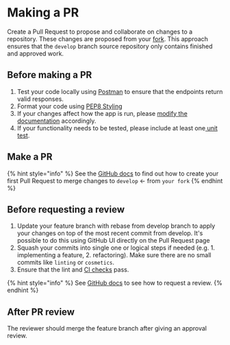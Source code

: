 # Making a PR

Create a Pull Request to propose and collaborate on changes to a repository. These changes are proposed from your [fork](https://docs.github.com/en/pull-requests/collaborating-with-pull-requests/working-with-forks). This approach ensures that the `develop` branch source repository only contains finished and approved work.

## Before making a PR

1. Test your code locally using [Postman](manual-testing.md) to ensure that the endpoints return valid responses.
2. Format your code using [PEP8 Styling](code-style.md)
3. If your changes affect how the app is run, please [modify the documentation](../how-to-update-docs/) accordingly.
4. If your functionality needs to be tested, please include at least one[ unit test](unit-tests.md).

## Make a PR

{% hint style="info" %}
See the [GitHub docs](https://docs.github.com/en/pull-requests/collaborating-with-pull-requests/proposing-changes-to-your-work-with-pull-requests/creating-a-pull-request-from-a-fork) to find out how to create your first Pull Request to merge changes to `develop` <- from `your fork`
{% endhint %}

## Before requesting a review

1. Update your feature branch with rebase from develop branch to apply your changes on top of the most recent commit from develop. It's possible to do this using GitHub UI directly on the Pull Request page
2. Squash your commits into single one or logical steps if needed (e.g. 1. implementing a feature, 2. refactoring). Make sure there are no small commits like `linting` or `cosmetics`.
3. Ensure that the lint and [CI checks](ci-continuous-integration.md) pass.

{% hint style="info" %}
See [GitHub docs](https://docs.github.com/en/pull-requests/collaborating-with-pull-requests/proposing-changes-to-your-work-with-pull-requests/requesting-a-pull-request-review) to see how to request a review.
{% endhint %}

## After PR review

The reviewer should merge the feature branch after giving an approval review.
